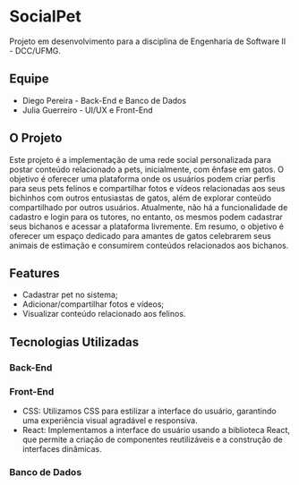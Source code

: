 # SocialPet

Projeto em desenvolvimento para a disciplina de Engenharia de Software II - DCC/UFMG.

## Equipe

* Diego Pereira - Back-End e Banco de Dados
* Julia Guerreiro - UI/UX e Front-End

## O Projeto

Este projeto é a implementação de uma rede social personalizada para postar conteúdo relacionado a pets, inicialmente, com ênfase em gatos. 
O objetivo é oferecer uma plataforma onde os usuários podem criar perfis para seus pets felinos e compartilhar fotos e vídeos relacionadas aos seus bichinhos com outros entusiastas de gatos, além de explorar 
conteúdo compartilhado por outros usuários. Atualmente, não há a funcionalidade de cadastro e login para os tutores, no entanto, os mesmos podem cadastrar seus bichanos e acessar a plataforma livremente. Em resumo, o objetivo é oferecer um espaço dedicado para amantes de gatos celebrarem seus animais de estimação e consumirem conteúdos relacionados aos bichanos.

## Features

* Cadastrar pet no sistema;
* Adicionar/compartilhar fotos e vídeos;
* Visualizar conteúdo relacionado aos felinos.

## Tecnologias Utilizadas

### Back-End

### Front-End

* CSS: Utilizamos CSS para estilizar a interface do usuário, garantindo uma experiência visual agradável e responsiva.
* React: Implementamos a interface do usuário usando a biblioteca React, que permite a criação de componentes reutilizáveis e a construção de interfaces dinâmicas.

### Banco de Dados
